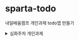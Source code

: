 # sparta-todo
내일배움캠프 개인과제 todo앱 만들기

<details>
  <summary>심화주차 개인과제</summary>

- [ ]  **🆕 회원 가입 API**
    - **API 가 사용될 화면 보기**
      
       <img src="https://teamsparta.notion.site/image/https%3A%2F%2Fprod-files-secure.s3.us-west-2.amazonaws.com%2F83c75a39-3aba-4ba4-a792-7aefe4b07895%2F80111660-613a-4ce7-bdd6-49975561e40a%2FUntitled.png?table=block&id=762867b9-53ca-4ecb-90b0-b73ed1063ecd&spaceId=83c75a39-3aba-4ba4-a792-7aefe4b07895&width=770&userId=&cache=v2" width="200" height="400">
        
    - username, password를 Client에서 전달받기
    - username은  `최소 4자 이상, 10자 이하이며 알파벳 소문자(a~z), 숫자(0~9)`로 구성되어야 한다.
    - password는  `최소 8자 이상, 15자 이하이며 알파벳 대소문자(a~z, A~Z), 숫자(0~9)`로 구성되어야 한다.
    - DB에 중복된 username이 없다면 회원을 저장하고 Client 로 성공했다는 메시지, 상태코드 반환하기
    - 참고자료
        1. https://mangkyu.tistory.com/174
        2. [https://ko.wikipedia.org/wiki/정규_표현식](https://ko.wikipedia.org/wiki/%EC%A0%95%EA%B7%9C_%ED%91%9C%ED%98%84%EC%8B%9D)
        3. https://bamdule.tistory.com/35
            
            
- [ ]  **🆕 로그인 API**
    - **API 가 사용될 화면 보기**

      <img src="https://teamsparta.notion.site/image/https%3A%2F%2Fprod-files-secure.s3.us-west-2.amazonaws.com%2F83c75a39-3aba-4ba4-a792-7aefe4b07895%2F5f20f99c-5203-4afb-87c3-d9cb96215840%2FUntitled.png?table=block&id=f0dc172c-2bb5-4c5f-92b7-eefebb9cef54&spaceId=83c75a39-3aba-4ba4-a792-7aefe4b07895&width=1670&userId=&cache=v2" width="500" height="200">

    - username, password를 Client에서 전달받기
    - DB에서 username을 사용하여 저장된 회원의 유무를 확인하고 있다면 password 비교하기
    - 로그인 성공 시, 로그인에 성공한 유저의 정보와 JWT를 활용하여 토큰을 발급하고, 
    발급한 토큰을 Header에 추가하고 성공했다는 메시지, 상태코드 와 함께 Client에 반환하기
- [ ]  **게시글 할일카드 작성 기능 API**
    - **API 가 사용될 화면 보기**
        
        <img src="https://teamsparta.notion.site/image/https%3A%2F%2Fprod-files-secure.s3.us-west-2.amazonaws.com%2F83c75a39-3aba-4ba4-a792-7aefe4b07895%2Fd163fef3-2962-4762-9a76-bcd247b4f852%2FUntitled.png?table=block&id=69505f49-3332-4e49-afef-b6605b3093e5&spaceId=83c75a39-3aba-4ba4-a792-7aefe4b07895&width=580&userId=&cache=v2" width="200" height="400">
        
    - 토큰을 검사하여, 유효한 토큰일 경우에만 할일 작성 가능
    - `할일 제목`,`할일 내용`, `작성일`을 저장할 수 있습니다. (작성자명, 비밀번호)
    - 할일 제목, 할일 내용을 저장하고
    - 저장된 할일을 Client 로 반환하기(username은 로그인 된 사용자)
- [ ]  **선택한 게시글 할일카드  조회 기능 API**
    - **API 가 사용될 화면 보기**
        
        <img src="https://teamsparta.notion.site/image/https%3A%2F%2Fprod-files-secure.s3.us-west-2.amazonaws.com%2F83c75a39-3aba-4ba4-a792-7aefe4b07895%2F9f9ae771-6751-402a-add3-3249e998c704%2FUntitled.png?table=block&id=107ac418-842f-4385-8197-f3e427cf2645&spaceId=83c75a39-3aba-4ba4-a792-7aefe4b07895&width=2000&userId=&cache=v2" width="600" height="200">
        
    - 선택한 게시글 할일 의 정보를 조회할 수 있습니다.
        - 반환 받은 할일 정보에는 `할일 제목`,`할일 내용`, `작성자` , `작성일`정보가 들어있습니다.
        - 반환 받은 게시글의 정보에 비밀번호는 제외 되어있습니다.
- [ ]  **게시글 할일카드 목록 조회 기능 API**
    - **API 가 사용될 화면 보기**
        
        <img src="https://teamsparta.notion.site/image/https%3A%2F%2Fprod-files-secure.s3.us-west-2.amazonaws.com%2F83c75a39-3aba-4ba4-a792-7aefe4b07895%2Fdd72b3c7-39d4-4018-b04e-a9fb403028f7%2FUntitled.png?table=block&id=daa56c40-a060-44b9-a8fd-e5538bc36f34&spaceId=83c75a39-3aba-4ba4-a792-7aefe4b07895&width=1690&userId=&cache=v2" width="600" height="200">
        
    - 등록된 할일 전체를 조회할 수 있습니다.
        - 회원별로 각각 나누어서 할일 목록이 조회됩니다.
        - 반환 받은 할일 정보에는 `할일 제목`, `작성자` , `작성일`, `완료 여부`정보가 들어있습니다.
        - 반환 받은 할일 정보에 비밀번호는 제외 되어있습니다.
    - 조회된 할일 목록은 `작성일` 기준 내림차순으로 정렬 되어있습니다.
- [ ]  **선택한 게시글 할일카드 수정 기능 API**
    - **API 가 사용될 화면 보기**
        
      <img src="https://teamsparta.notion.site/image/https%3A%2F%2Fprod-files-secure.s3.us-west-2.amazonaws.com%2F83c75a39-3aba-4ba4-a792-7aefe4b07895%2F08e97bc0-2e31-41cb-a4b2-8baf809c4c47%2FUntitled.png?table=block&id=09c02286-8c8c-447e-9409-d59438305f73&spaceId=83c75a39-3aba-4ba4-a792-7aefe4b07895&width=960&userId=&cache=v2" width="200" height="400">
        
    - 선택한 게시글 할일카드의 `제목`, `작성 내용`을 수정할 수 있습니다. (작성자명)
        - 토큰을 검사한 후, 유효한 토큰이면서 해당 사용자가 작성한 게시글만 수정 가능
        - 할일 제목, 할일 내용을 수정하고 수정된 할일 정보는 Client 로 반환됩니다.
        - 서버에 게시글 수정을 요청할 때 비밀번호를 함께 전달합니다.
        - 선택한 게시글의 비밀번호와 요청할 때 함께 보낸 비밀번호가 일치할 경우에만 수정이 가능합니다.
    - 수정된 게시글 할일의 정보를 반환 받아 확인할 수 있습니다.
        - 반환 받은 할일 정보에는 `할일 제목`,`할일 내용`, `작성자` , `작성일`정보가 들어있습니다.
        - 반환 받은 게시글의 정보에 비밀번호는 제외 되어있습니다.
- [ ]  **🆕 할일카드 완료 기능 API**
    - **API 가 사용될 화면 보기**
        
        <img src="https://teamsparta.notion.site/image/https%3A%2F%2Fprod-files-secure.s3.us-west-2.amazonaws.com%2F83c75a39-3aba-4ba4-a792-7aefe4b07895%2F197c518e-48c2-4a70-8fed-67fcfb983af8%2FUntitled.png?table=block&id=00b21fb8-8477-4008-8b8a-844c57b92345&spaceId=83c75a39-3aba-4ba4-a792-7aefe4b07895&width=860&userId=&cache=v2" width="300" height="300">
        
    - 토큰을 검사한 후, 유효한 토큰이면서 해당 사용자가 작성한 할일카드 만 완료 가능
    - 완료처리 한 할일카드는 목록조회시 `완료 여부`필드가 TRUE 로 내려갑니다.
    - `완료 여부` 기본값은 FALSE
- [ ]  **🆕 댓글 작성 API**
    - **API 가 사용될 화면 보기**
        
        <img src="https://teamsparta.notion.site/image/https%3A%2F%2Fprod-files-secure.s3.us-west-2.amazonaws.com%2F83c75a39-3aba-4ba4-a792-7aefe4b07895%2F9b4f8b70-ceb6-497f-b95b-58835c9af662%2FUntitled.png?table=block&id=8818689f-06c5-4507-bfa3-1b679fb17a20&spaceId=83c75a39-3aba-4ba4-a792-7aefe4b07895&width=770&userId=&cache=v2" width="300" height="400">
        
    - 토큰을 검사하여, 유효한 토큰일 경우에만 댓글 작성 가능
    - 선택한 할일의 DB 저장 유무를 확인하기
    - 선택한 할일이 있다면 댓글을 등록하고 등록된 댓글 반환하기
- [ ]  **🆕 댓글 수정 API**
    - 토큰을 검사한 후, 유효한 토큰이면서 해당 사용자가 작성한 댓글만 수정 가능
    - 선택한 댓글의 DB 저장 유무를 확인하기
    - 선택한 댓글이 있다면 댓글 수정하고 수정된 댓글 반환하기
- [ ]  **🆕 댓글 삭제 API**
    - 토큰을 검사한 후, 유효한 토큰이면서 해당 사용자가 작성한 댓글만 삭제 가능
    - 선택한 댓글의 DB 저장 유무를 확인하기
    - 선택한 댓글이 있다면 댓글 삭제하고 Client 로 성공했다는 메시지, 상태코드 반환하기
  
</details>

